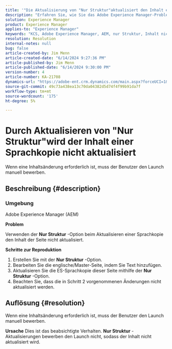 ```yaml
---
title: '"Die Aktualisierung von "Nur Struktur"aktualisiert den Inhalt einer Sprachkopie nicht."'
description: "Erfahren Sie, wie Sie das Adobe Experience Manager-Problem beheben, bei dem beim Aktualisieren einer Sprachkopie der Seiteninhalt nicht aktualisiert wird."
solution: Experience Manager
product: Experience Manager
applies-to: "Experience Manager"
keywords: "KCS, Adobe Experience Manager, AEM, nur Struktur, Inhalt nicht aktualisiert, Sprachkopie, FAQ"
resolution: Resolution
internal-notes: null
bug: false
article-created-by: Jim Menn
article-created-date: "6/14/2024 9:27:36 PM"
article-published-by: Jim Menn
article-published-date: "6/14/2024 9:30:00 PM"
version-number: 4
article-number: KA-21708
dynamics-url: "https://adobe-ent.crm.dynamics.com/main.aspx?forceUCI=1&pagetype=entityrecord&etn=knowledgearticle&id=01c8dee5-942a-ef11-840a-000d3a5a67ba"
source-git-commit: 49c73a438ea13c70da04382d5d74f4f99b91da7f
workflow-type: tm+mt
source-wordcount: '175'
ht-degree: 5%

---
```


# Durch Aktualisieren von &quot;Nur Struktur&quot;wird der Inhalt einer Sprachkopie nicht aktualisiert


Wenn eine Inhaltsänderung erforderlich ist, muss der Benutzer den Launch manuell bewerben.

## Beschreibung {#description}


### <b>Umgebung</b>

Adobe Experience Manager (AEM)

<b>Problem</b>

Verwenden der <b>Nur Struktur</b> -Option beim Aktualisieren einer Sprachkopie den Inhalt der Seite nicht aktualisiert.

<b>Schritte zur Reproduktion</b>

1. Erstellen Sie mit der <b>Nur Struktur</b> -Option.
2. Bearbeiten Sie die englische/Master-Seite, indem Sie Text hinzufügen.
3. Aktualisieren Sie die ES-Sprachkopie dieser Seite mithilfe der <b>Nur Struktur</b> -Option.
4. Beachten Sie, dass die in Schritt 2 vorgenommenen Änderungen nicht aktualisiert werden.



## Auflösung {#resolution}


Wenn eine Inhaltsänderung erforderlich ist, muss der Benutzer den Launch manuell bewerben.


<b>Ursache</b>
Dies ist das beabsichtigte Verhalten. <b>Nur Struktur</b> -Aktualisierungen bewerben den Launch nicht, sodass der Inhalt nicht aktualisiert wird.
